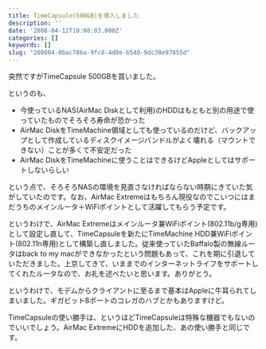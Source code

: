 ```yaml
---
title: TimeCapsule(500GB)を導入しました
description: ''
date: '2008-04-12T10:08:03.000Z'
categories: []
keywords: []
slug: "200804-0bac786a-9fc8-4d0e-b540-9dc38e97855d"
---
```

突然ですがTimeCapsule 500GBを買いました。

というのも、

*   今使っているNAS(AirMac Diskとして利用)のHDDはもともと別の用途で使っていたものでそろそろ寿命が恐かった
*   AirMac DiskをTimeMachine領域としても使っているのだけど、バックアップとして作成しているディスクイメージバンドルがよく壊れる（マウントできない）ことが多くて不安定だった
*   AirMac DiskをTimeMachineに使うことはできるけどAppleとしてはサポートしないらしい

という点で、そろそろNASの環境を見直さなければならない時期にきていた気がしていたのです。なお、AirMac Extremeはもちろん現役なのでこいつにはまだうちのメインルータ＋WiFiポイントとして活躍してもらう予定です。

というわけで、AirMac Extremeはメインルータ兼WiFiポイント(802.11b/g専用)として設定し直して、TimeCapsuleを新たにTimeMachine HDD兼WiFiポイント(802.11n専用)として構築し直しました。従来使っていたBaffalo製の無線ルータはback to my macができなかったという問題もあって、これを期に引退していただきました。上京してきて、いままでのインターネットライフをサポートしてくれたルータなので、お礼を述べたいと思います。ありがとう。

というわけで、モデムからクライアントに至るまで基本はAppleに牛耳られてしまいました。ギガビット8ポートのコレガのハブとかもありますけど。

TimeCapsuleの使い勝手は、というほどTimeCapsuleは特殊な機器でもないのでいいでしょう。AirMac ExtremeにHDDを追加した、あの使い勝手と同じです。